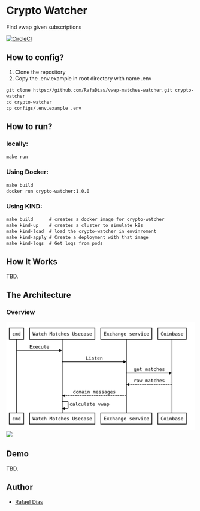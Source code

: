 # Crypto Watcher

Find vwap given subscriptions

[![CircleCI](https://circleci.com/gh/RafaDias/vwap-matches-watcher/tree/main.svg?style=shield)](https://circleci.com/gh/RafaDias/vwap-matches-watcher/tree/main)

## How to config?
1. Clone the repository
2. Copy the .env.example in root directory with name .env

```console
git clone https://github.com/RafaDias/vwap-matches-watcher.git crypto-watcher
cd crypto-watcher
cp configs/.env.example .env
```

## How to run?

### locally:
```console
make run
```

### Using Docker:
```console
make build
docker run crypto-watcher:1.0.0
```

### Using KIND:

```console
make build      # creates a docker image for crypto-watcher 
make kind-up    # creates a cluster to simulate k8s
make kind-load  # load the crypto-watcher in envinroment
make kind-apply # Create a deployment with that image
make kind-logs  # Get logs from pods
```

## How It Works
TBD.

## The Architecture
### Overview
![Alt text](static/diagram.svg)
<img src="./controllers_brief.svg">

## Demo
  TBD.


## Author
- [Rafael Dias](https://www.linkedin.com/in/rafaeldiasmello/)